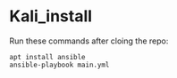 # Kali_install

Run these commands after cloing the repo:
```
apt install ansible
ansible-playbook main.yml
```

